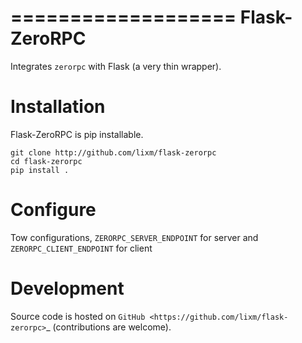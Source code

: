 ===================
Flask-ZeroRPC
===================

Integrates ``zerorpc`` with Flask (a very thin wrapper).

Installation
============

Flask-ZeroRPC is pip installable.
    
    git clone http://github.com/lixm/flask-zerorpc
    cd flask-zerorpc
    pip install .

Configure
=========

Tow configurations, `ZERORPC_SERVER_ENDPOINT` for server and `ZERORPC_CLIENT_ENDPOINT` for client


Development
===========

Source code is hosted on `GitHub <https://github.com/lixm/flask-zerorpc>`_
(contributions are welcome).
